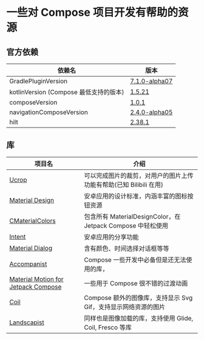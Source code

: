 # 一些对 Compose 项目开发有帮助的资源



## 官方依赖

|依赖名|版本|
|------|-----|
|GradlePluginVersion|[7.1.0-alpha07](https://mvnrepository.com/artifact/com.android.tools.build/gradle?repo=google)|
|kotlinVersion (Compose 最低支持的版本) |[1.5.21](https://github.com/JetBrains/kotlin/releases)|
|composeVersion|[1.0.1](https://developer.android.com/jetpack/androidx/releases/compose)|
|navigationComposeVersion|[2.4.0-alpha05](https://developer.android.com/jetpack/androidx/releases/navigation)|
|hilt|[2.38.1](https://mvnrepository.com/artifact/com.google.dagger/hilt-android)|

## 库

| 项目名 | 介绍 |
| -------|------|
|[Ucrop](https://github.com/Yalantis/uCrop) | 可以完成图片的裁剪，对用户的图片上传功能有帮助(已知 Bilibili 在用)
|[Material Design](https://material.io/design) | 安卓应用的设计标准，内涵丰富的图标按钮资源
|[CMaterialColors](https://github.com/FunnySaltyFish/CMaterialColors) | 包含所有 MaterialDesignColor，在 Jetpack Compose 中轻松使用
|[Intent](https://developer.android.com/training/sharing/send?hl=zh-cn#kotlin) | 安卓应用的分享功能
|[Material Dialog](https://github.com/afollestad/material-dialogs) | 含有颜色、时间选择对话框等等
|[Accompanist](https://github.com/google/accompanist) | Compose 一些开发中必备但是还无法使用的库，
|[Material Motion for Jetpack Compose](https://github.com/fornewid/material-motion-compose) | 一些用于 Compose 很不错的过渡动画
|[Coil](https://coil-kt.github.io/coil/compose/) | Compose 额外的图像库，支持显示 Svg Gif，支持显示网络资源的图片
|[Landscapist](https://github.com/skydoves/Landscapist) | 同样也是图像加载的库，支持使用 Glide, Coil, Fresco 等库

